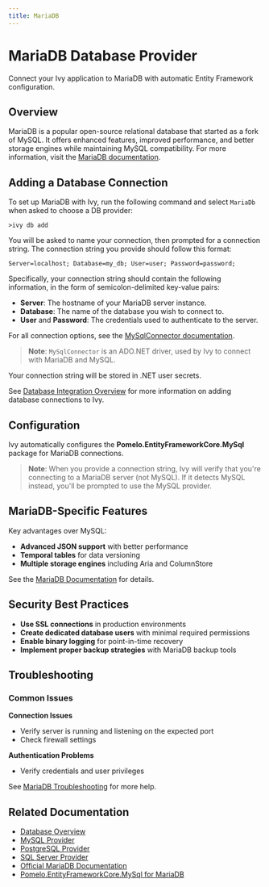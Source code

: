 ```yaml
---
title: MariaDB
---
```


# MariaDB Database Provider

<Ingress>
Connect your Ivy application to MariaDB with automatic Entity Framework configuration.
</Ingress>

## Overview

MariaDB is a popular open-source relational database that started as a fork of MySQL. It offers enhanced features, improved performance, and better storage engines while maintaining MySQL compatibility. For more information, visit the [MariaDB documentation](https://mariadb.com/docs/general-resources/about/about-mariadb).

## Adding a Database Connection

To set up MariaDB with Ivy, run the following command and select `MariaDb` when asked to choose a DB provider:

```terminal
>ivy db add
```

You will be asked to name your connection, then prompted for a connection string. The connection string you provide should follow this format:

```text
Server=localhost; Database=my_db; User=user; Password=password;
```

Specifically, your connection string should contain the following information, in the form of semicolon-delimited key-value pairs:

- **Server**: The hostname of your MariaDB server instance.
- **Database**: The name of the database you wish to connect to.
- **User** and **Password**: The credentials used to authenticate to the server.

For all connection options, see the [MySqlConnector documentation](https://mysqlconnector.net/connection-options/).

> **Note**: `MySqlConnector` is an ADO.NET driver, used by Ivy to connect with MariaDB and MySQL.

Your connection string will be stored in .NET user secrets.

See [Database Integration Overview](Overview.md) for more information on adding database connections to Ivy.

## Configuration

Ivy automatically configures the **Pomelo.EntityFrameworkCore.MySql** package for MariaDB connections.

> **Note**: When you provide a connection string, Ivy will verify that you're connecting to a MariaDB server (not MySQL). If it detects MySQL instead, you'll be prompted to use the MySQL provider.

## MariaDB-Specific Features

Key advantages over MySQL:
- **Advanced JSON support** with better performance
- **Temporal tables** for data versioning
- **Multiple storage engines** including Aria and ColumnStore

See the [MariaDB Documentation](https://mariadb.com/kb/en/library/documentation/) for details.

## Security Best Practices

- **Use SSL connections** in production environments
- **Create dedicated database users** with minimal required permissions
- **Enable binary logging** for point-in-time recovery
- **Implement proper backup strategies** with MariaDB backup tools

## Troubleshooting

### Common Issues

**Connection Issues**
- Verify server is running and listening on the expected port
- Check firewall settings

**Authentication Problems**
- Verify credentials and user privileges

See [MariaDB Troubleshooting](https://mariadb.com/kb/en/troubleshooting-connection-issues/) for more help.

## Related Documentation

- [Database Overview](Overview.md)
- [MySQL Provider](MySql.md)
- [PostgreSQL Provider](PostgreSql.md)
- [SQL Server Provider](SqlServer.md)
- [Official MariaDB Documentation](https://mariadb.com/kb/en/documentation/)
- [Pomelo.EntityFrameworkCore.MySql for MariaDB](https://github.com/PomeloFoundation/Pomelo.EntityFrameworkCore.MySql)
